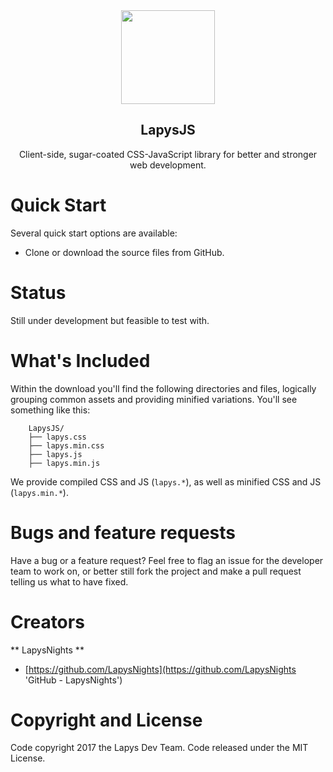 <center>
    <img height=150 src=img.png width=150>
</center>

<p align=center>
    <h2 align=center> LapysJS </h2>
</p>

<p align=center>
    Client-side, sugar-coated CSS-JavaScript library for better and stronger web development.
</p>

# Quick Start
Several quick start options are available:
- Clone or download the source files from GitHub.

# Status
Still under development but feasible to test with.

# What's Included
Within the download you'll find the following directories and files, logically grouping common assets and providing minified variations. You'll see something like this:

```
    LapysJS/
    ├── lapys.css
    ├── lapys.min.css
    ├── lapys.js
    ├── lapys.min.js
```

We provide compiled CSS and JS (`lapys.*`), as well as minified CSS and JS (`lapys.min.*`).

# Bugs and feature requests
Have a bug or a feature request? Feel free to flag an issue for the developer team to work on, or better still fork the project and make a pull request telling us what to have fixed.

# Creators
** LapysNights **
- [https://github.com/LapysNights](https://github.com/LapysNights 'GitHub - LapysNights')

# Copyright and License
Code copyright 2017 the Lapys Dev Team. Code released under the MIT License.
